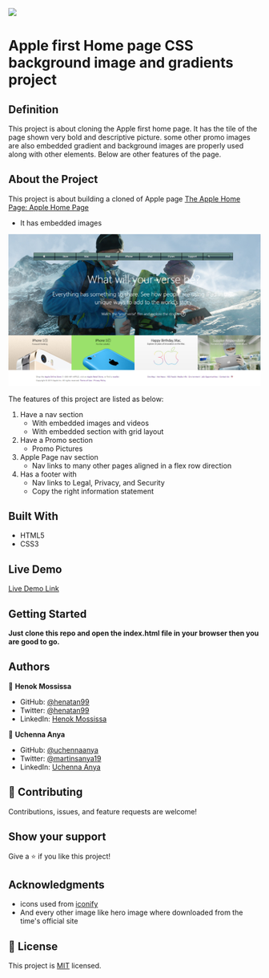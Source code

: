 
![](https://img.shields.io/badge/Microverse-blueviolet)

# Apple first Home page CSS background image and gradients project

## Definition

This project is about cloning the Apple first home page. It has the tile of the page shown very bold and descriptive picture. some other promo images are also embedded gradient and background images are properly used along with other elements. Below are other features of the page.

## About the Project

This project is about building a cloned of Apple page [The Apple Home Page: Apple Home Page](https://web.archive.org/web/20140301004610/http://www.apple.com/)

- It has embedded images

![screenshot](./assets/images/apple-screen-shot.png)

The features of this project are listed as below:

1. Have a nav section
   - With embedded images and videos
   - With embedded section with grid layout
2. Have a Promo section
   - Promo Pictures
3. Apple Page nav section
   - Nav links to many other pages aligned in a flex row direction
4. Has a footer with
   - Nav links to Legal, Privacy, and Security
   - Copy the right information statement

## Built With

- HTML5
- CSS3

## Live Demo

[Live Demo Link](https://henatan99.github.io/apple-main-webpage-/)

## Getting Started

**Just clone this repo and open the index.html file in your browser then you are good to go.**

## Authors

👤 **Henok Mossissa**

- GitHub: [@henatan99](https://github.com/henatan99)
- Twitter: [@henatan99](https://twitter.com/henatan99)
- LinkedIn: [Henok Mossissa](https://www.linkedin.com/in/henok-mekonnen-2a251613/)

👤 **Uchenna Anya**

- GitHub: [@uchennaanya](https://github.com/uchennaanya)
- Twitter: [@martinsanya19](https://twitter.com/martinsanya19)
- LinkedIn: [Uchenna Anya](https://www.linkedin.com/in/uchenna-anya/)

## 🤝 Contributing

Contributions, issues, and feature requests are welcome!

## Show your support

Give a ⭐️ if you like this project!

## Acknowledgments

- icons used from [iconify](https://fontawesome.com/)
- And every other image like hero image where downloaded from the time's official site

## 📝 License

This project is [MIT](./LICENSE) licensed.
